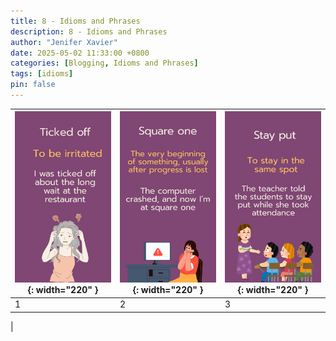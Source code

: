 ```yaml
---
title: 8 - Idioms and Phrases
description: 8 - Idioms and Phrases
author: "Jenifer Xavier"
date: 2025-05-02 11:33:00 +0800
categories: [Blogging, Idioms and Phrases]
tags: [idioms]
pin: false
---
```


| ![Idioms](/assets/img/8-idioms-and-phrases/1.png){: width="220" } | ![Idioms](/assets/img/8-idioms-and-phrases/2.png){: width="220" } | ![Idioms](/assets/img/8-idioms-and-phrases/3.png){: width="220" } |
| ----------------------------------------------------------------- | ----------------------------------------------------------------- | ----------------------------------------------------------------- |
| 1                                                                 | 2                                                                 | 3                                                                 |

|
